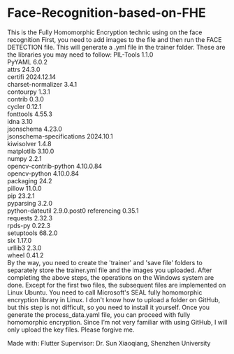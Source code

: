 # Face-Recognition-based-on-FHE
This is the Fully Homomorphic Encryption technic using on the face recognition
First, you need to add images to the file and then run the FACE DETECTION file. This will generate a .yml file in the trainer folder.
These are the libraries you may need to follow:
PIL-Tools	1.1.0	
PyYAML	6.0.2	
attrs	24.3.0	
certifi	2024.12.14	
charset-normalizer	3.4.1	
contourpy	1.3.1	
contrib	0.3.0	
cycler	0.12.1	
fonttools	4.55.3	
idna	3.10	
jsonschema	4.23.0	
jsonschema-specifications	2024.10.1	
kiwisolver	1.4.8	
matplotlib	3.10.0	
numpy	2.2.1	
opencv-contrib-python	4.10.0.84	
opencv-python	4.10.0.84	
packaging	24.2	
pillow	11.0.0	
pip	23.2.1	
pyparsing	3.2.0	
python-dateutil	2.9.0.post0	
referencing	0.35.1	
requests	2.32.3	
rpds-py	0.22.3	
setuptools	68.2.0	
six	1.17.0	
urllib3	2.3.0	
wheel	0.41.2	
By the way, you need to create the 'trainer' and 'save file' folders to separately store the trainer.yml file and the images you uploaded.
After completing the above steps, the operations on the Windows system are done. Except for the first two files, the subsequent files are implemented on Linux Ubuntu.
You need to call Microsoft's SEAL fully homomorphic encryption library in Linux. I don't know how to upload a folder on GitHub, but this step is not difficult, so you need to install it yourself.
Once you generate the process_data.yaml file, you can proceed with fully homomorphic encryption.
Since I’m not very familiar with using GitHub, I will only upload the key files. Please forgive me.

Made with: Flutter
Supervisor: Dr. Sun Xiaoqiang, Shenzhen University

